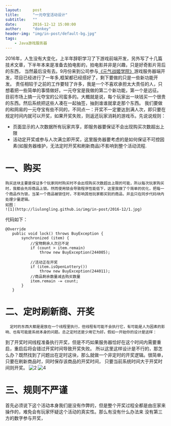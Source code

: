 ```yaml
---
layout:     post
title:      "一元夺宝活动设计"
subtitle:   ""
date:       2016-12-12 15:00:00
author:     "donkey"
header-img: "img/in-post/default-bg.jpg"
tags:
    - Java游戏服务器
---
```



   2016年，人生没有大变化，上半年辞职学习了下游戏前端开发，另外写了十几篇技术文章，下半年本来是准备去拍电影的，拍电影并非是兴趣，只是好奇影片背后的东西，
   当然最后没有去。9月份来到公司参与[《元气战姬学院》](http://ms.163.com/)游戏服务器端开发，项目已经进行了一年多,框架都已经搭好了，剩下要做的只是一些新功能开发。
   责任相较于之前的工作要轻了许多，我是一个不喜欢承担太大责任的人，只想着把一些简单的事情做好。一元夺宝是我做的第二个新功能，第一个是远征。
   目前市场上搞一元夺宝的公司蛮多的。大概就是说，每个玩家出一块钱买一个很贵的东西。然后系统把这些人凑在一起抽签，抽到谁谁就拿走那个东西。
   我们要做的和网易的一元夺宝有些不同的，不同点一：开奖不一定要达到满人次，即只要在规定时间内就可以开奖，如果开奖失败，则返还玩家消耗的游戏币。先说说规则：
   * 页面显示的人次数据所有玩家共享，即服务器要保证不会出现购买次数超出上限
   * 活动定开奖或参与人次满立即开奖，这里服务器要考虑的是如何保证不可控因素(如服务器维护，无法定时开奖和刷新商品)不影响到整个活动流程.
   
# 一、购买
    购买这块主要是保证多个玩家同时购买时不会出现购买次数超出上限的可能，所以每次玩家购买时，我都会先将商品上锁。然而使用锁会导致程序性能低下，这里我做了个简单的优化，把每一个商品作为锁，当某一个商品被锁住时，不影响其他玩家都买别的商品，并且只在同步代码块内处理少量逻辑。
    如图：
    ![1](http://liulongling.github.io/img/in-post/2016-12/1.jpg)
  代码如下：
  
```
@Override  
   public void lock() throws BuyException {  
       synchronized (item) {  
           //宝物剩余人次已不足  
           if (count > item.remain)  
               throw new BuyException(244005);  
  
           //活动正在开奖  
           if (item.isOpenLottery())  
               throw new BuyException(244011);  
           //商品剩余数量减去购买数量  
           item.remain -= count;  
       }  
   }  
```

# 二、定时刷新商、开奖

      定时的东西大都是是放在一个线程里执行，但线程有可能不会执行它，有可能是人为因素的影响、也有可能是系统本身的问题。总之定时还是少用它为好。假如一开始你的设计是这样：
  到了开奖时间线程准备执行开奖，但是不巧如果服务器恰好在这个时间内需要重启，重启后将会错过开奖时间导致开奖失败。
  所以这里这样设计是不行的，那怎么办？既然找到了问题出在定时这块，那么就做一个非定时的开奖逻辑。很简单，只要在刷新商品时，同时保存该商品的开奖时间，
  只要当前系统时间大于开奖时间则开奖。
    ![2](http://liulongling.github.io/img/in-post/2016-12/2.jpg)
    ![4](http://liulongling.github.io/img/in-post/2016-12/4.jpg)
    
# 三、规则不严谨

   首先必须说下这个活动本身我们是没有作弊的，但是整个开奖过程全都是由庄家来操作的，难免会有玩家怀疑这个活动的真实性。那么有没有什么办法来
   没有第三方的数字参与开奖，